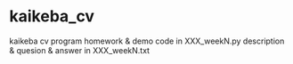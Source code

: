 # kaikeba_cv
kaikeba cv program homework &amp; demo
code in XXX_weekN.py
description & quesion & answer in XXX_weekN.txt
